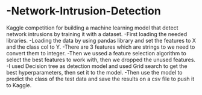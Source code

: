 # -Network-Intrusion-Detection
Kaggle competition for building a machine learning model that detect network intrusions by training it with a dataset.
  -First loading the needed libraries.
  -Loading the data by using pandas library and set the features to X and the class col to Y.
  -There are 3 features which are strings to we need to convert them to integer.
  -Then we ussed a feature selection algorithm to select the best features to work with, then we dropped the unused features.
  -I used Decision tree as detection model and used Grid search to get the best hyperparameters, then set it to the model.
  -Then use the model to predict the class of the test data and save the results on a csv file to push it to Kaggle.
